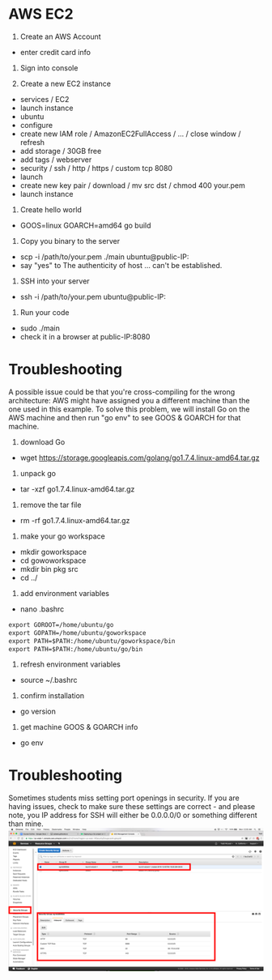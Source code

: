 # AWS EC2

1. Create an AWS Account
  - enter credit card info

1. Sign into console

1. Create a new EC2 instance
  - services / EC2
  - launch instance
  - ubuntu
  - configure
  - create new IAM role / AmazonEC2FullAccess / ... / close window / refresh
  - add storage / 30GB free
  - add tags / webserver
  - security / ssh / http / https / custom tcp 8080
  - launch
  - create new key pair / download / mv src dst / chmod 400 your.pem
  - launch instance

1. Create hello world
  - GOOS=linux GOARCH=amd64 go build

1. Copy you binary to the server
  - scp -i /path/to/your.pem ./main ubuntu@public-IP:
  - say "yes" to The authenticity of host ... can't be established.

1. SSH into your server
  - ssh -i /path/to/your.pem ubuntu@public-IP:

1. Run your code
  - sudo ./main
  - check it in a browser at public-IP:8080

# Troubleshooting

A possible issue could be that you're cross-compiling for the wrong architecture: AWS might have assigned you a different machine than the one used in this example. To solve this problem, we will install Go on the AWS machine and then run "go env" to see GOOS & GOARCH for that machine.

1. download Go
  - wget https://storage.googleapis.com/golang/go1.7.4.linux-amd64.tar.gz
1. unpack go
  - tar -xzf go1.7.4.linux-amd64.tar.gz
1. remove the tar file
  - rm -rf go1.7.4.linux-amd64.tar.gz
1. make your go workspace
  - mkdir goworkspace
  - cd gowoworkspace
  - mkdir bin pkg src
  - cd ../
1. add environment variables
  - nano .bashrc
```
export GOROOT=/home/ubuntu/go
export GOPATH=/home/ubuntu/goworkspace
export PATH=$PATH:/home/ubuntu/goworkspace/bin
export PATH=$PATH:/home/ubuntu/go/bin
```
1. refresh environment variables
  - source ~/.bashrc
1. confirm installation
  - go version
1. get machine GOOS & GOARCH info
  - go env

# Troubleshooting

Sometimes students miss setting port openings in security. If you are having issues, check to make sure these settings are correct - and please note, you IP address for SSH will either be 0.0.0.0/0 or something different than mine.
![](security.png)